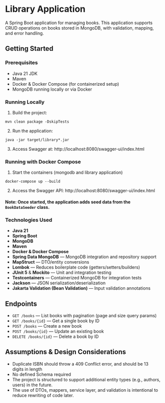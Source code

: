 # Library Application

A Spring Boot application for managing books. This application supports CRUD operations on books stored in MongoDB, with validation, mapping, and error handling.

## Getting Started

### Prerequisites

- Java 21 JDK
- Maven
- Docker & Docker Compose (for containerized setup)
- MongoDB running locally or via Docker

### Running Locally
1. Build the project:
```
mvn clean package -DskipTests
```

2. Run the application:
```
java -jar target/library*.jar
```

3. Access Swagger at: http://localhost:8080/swagger-ui/index.html

### Running with Docker Compose

1. Start the containers (mongodb and library application)
```
docker-compose up --build
```

2. Access the Swagger API: http://localhost:8080/swagger-ui/index.html

#### Note: Once started, the application adds seed data from the `BookDataSeeder` class.

### Technologies Used

- **Java 21**
- **Spring Boot**
- **MongoDB**
- **Maven**
- **Docker & Docker Compose**
- **Spring Data MongoDB** — MongoDB integration and repository support
- **MapStruct** — DTO/entity conversions
- **Lombok** — Reduces boilerplate code (getters/setters/builders)
- **JUnit 5** & **Mockito** — Unit and integration testing
- **Testcontainers** — Containerized MongoDB for integration tests
- **Jackson** — JSON serialization/deserialization
- **Jakarta Validation (Bean Validation)** — Input validation annotations 

## Endpoints

- `GET /books` — List books with pagination (page and size query params)
- `GET /books/{id}` — Get a single book by ID 
- `POST /books` — Create a new book
- `POST /books/{id}` — Update an existing book 
- `DELETE /books/{id}` — Delete a book by ID

## Assumptions & Design Considerations

- Duplicate ISBN should throw a 409 Conflict error, and should be 13 digits in length
- No defined Schema required
- The project is structured to support additional entity types (e.g., authors, users) in the future.
- The use of DTOs, mappers, service layer, and validation is intentional to reduce rewriting of code later.